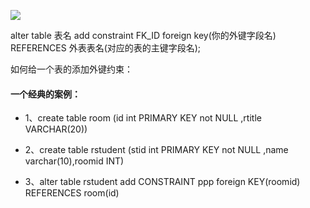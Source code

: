 ![ ](https://upload-images.jianshu.io/upload_images/14371339-6d6232756aae8deb.png?imageMogr2/auto-orient/strip%7CimageView2/2/w/1240)



alter table 表名 add constraint FK_ID foreign key(你的外键字段名) REFERENCES 外表表名(对应的表的主键字段名);

如何给一个表的添加外键约束： 


#### 一个经典的案例： 

* 1、create table room (id int PRIMARY KEY not NULL ,rtitle VARCHAR(20))
         
* 2、create table rstudent (stid int PRIMARY KEY not NULL ,name varchar(10),roomid INT)
         
* 3、alter table rstudent add CONSTRAINT ppp foreign KEY(roomid) REFERENCES room(id)